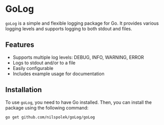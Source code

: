 # GoLog

`goLog` is a simple and flexible logging package for Go. It provides various logging levels and supports logging to both stdout and files.

## Features

- Supports multiple log levels: DEBUG, INFO, WARNING, ERROR
- Logs to stdout and/or to a file
- Easily configurable
- Includes example usage for documentation

## Installation

To use `goLog`, you need to have Go installed. Then, you can install the package using the following command:

```bash
go get github.com/nilspolek/goLog/goLog
